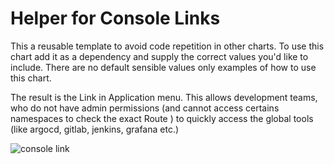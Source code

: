 # Helper for Console Links

This a reusable template to avoid code repetition in other charts. To use this chart add it as a dependency and supply the correct values you'd like to include. There are no default sensible values only examples of how to use this chart.

The result is the Link in Application menu. This allows development teams, who do not have admin permissions (and cannot access certains namespaces to check the exact Route ) to quickly access the global tools (like argocd, gitlab, jenkins, grafana etc.)

![console link](img/screenshot.png)
